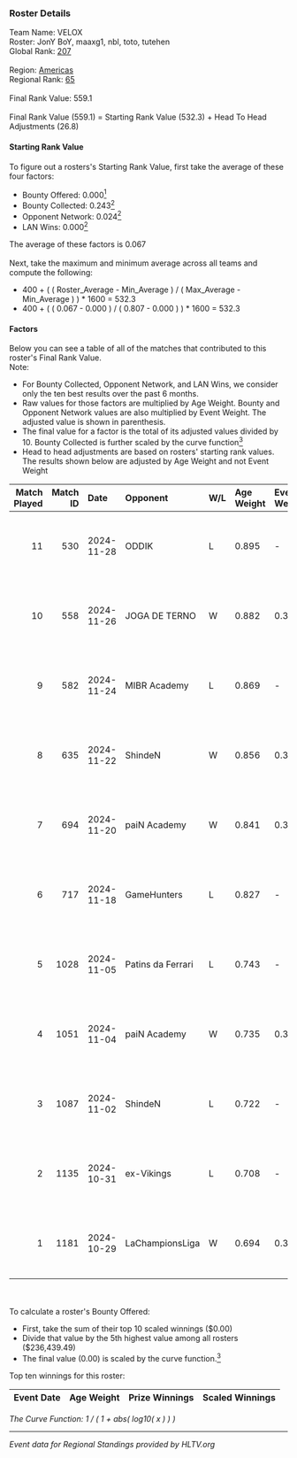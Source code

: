 ### Roster Details<br />
Team Name: VELOX<br />
Roster: JonY BoY, maaxg1, nbl, toto, tutehen<br />
Global Rank: [207](../../standings_global_2025_01_13.md)<br />
<br />
Region: [Americas]( ../../standings_americas_2025_01_13.md)<br />
Regional Rank: [65]( ../../standings_americas_2025_01_13.md)<br />
<br />
Final Rank Value:  559.1<br />
<br />
Final Rank Value (559.1) = Starting Rank Value (532.3) + Head To Head Adjustments (26.8)<br />

#### Starting Rank Value<br />
To figure out a rosters's Starting Rank Value, first take the average of these four factors:<br />
- Bounty Offered: 0.000[<sup>1</sup>](#table2)
- Bounty Collected: 0.243[<sup>2</sup>](#table1)
- Opponent Network: 0.024[<sup>2</sup>](#table1)
- LAN Wins: 0.000[<sup>2</sup>](#table1)

The average of these factors is 0.067<br />
<br />
Next, take the maximum and minimum average across all teams and compute the following:<br />
- 400 + ( ( Roster_Average - Min_Average ) / ( Max_Average - Min_Average ) ) * 1600 = 532.3
- 400 + ( ( 0.067 - 0.000 ) / ( 0.807 - 0.000 ) ) * 1600 = 532.3


#### Factors<br />
Below you can see a table of all of the matches that contributed to this roster's Final Rank Value.<br />
Note:<br />

- For Bounty Collected, Opponent Network, and LAN Wins, we consider only the ten best results over the past 6 months.
- Raw values for those factors are multiplied by Age Weight. Bounty and Opponent Network values are also multiplied by Event Weight. The adjusted value is shown in parenthesis.
- The final value for a factor is the total of its adjusted values divided by 10. Bounty Collected is further scaled by the curve function[<sup>3</sup>](#curveFunction)
- Head to head adjustments are based on rosters' starting rank values. The results shown below are adjusted by Age Weight and not Event Weight
<span id="table1"></span><br />


| Match Played | Match ID | Date       | Opponent          | W/L | Age Weight | Event Weight | Bounty Collected | Opponent Network | LAN Wins  | H2H Adj. | Roster                               |
| -: | -: | :- | :- | :- | :- | :- | :- | :- | :- | -: | :- |
|           11 |      530 | 2024-11-28 | ODDIK             | L   | 0.895      | -            | -                | -                | -         |    -2.88 | JonY BoY, maaxg1, nbl, toto, tutehen |
|           10 |      558 | 2024-11-26 | JOGA DE TERNO     | W   | 0.882      | 0.371        | 0.000 (0.000)    | 0.147 (0.048)    | 0 (0.000) |    15.69 | JonY BoY, maaxg1, nbl, toto, tutehen |
|            9 |      582 | 2024-11-24 | MIBR Academy      | L   | 0.869      | -            | -                | -                | -         |    -9.26 | JonY BoY, maaxg1, nbl, toto, tutehen |
|            8 |      635 | 2024-11-22 | ShindeN           | W   | 0.856      | 0.371        | 0.016 (0.005)    | 0.297 (0.094)    | 0 (0.000) |    19.85 | JonY BoY, maaxg1, nbl, toto, tutehen |
|            7 |      694 | 2024-11-20 | paiN Academy      | W   | 0.841      | 0.371        | 0.000 (0.000)    | 0.114 (0.036)    | 0 (0.000) |     8.22 | JonY BoY, maaxg1, nbl, toto, tutehen |
|            6 |      717 | 2024-11-18 | GameHunters       | L   | 0.827      | -            | -                | -                | -         |    -6.72 | JonY BoY, maaxg1, nbl, toto, tutehen |
|            5 |     1028 | 2024-11-05 | Patins da Ferrari | L   | 0.743      | -            | -                | -                | -         |    -7.93 | JonY BoY, maaxg1, nbl, toto, tutehen |
|            4 |     1051 | 2024-11-04 | paiN Academy      | W   | 0.735      | 0.371        | 0.000 (0.000)    | 0.114 (0.031)    | 0 (0.000) |     7.32 | JonY BoY, maaxg1, nbl, toto, tutehen |
|            3 |     1087 | 2024-11-02 | ShindeN           | L   | 0.722      | -            | -                | -                | -         |    -5.51 | JonY BoY, maaxg1, nbl, toto, tutehen |
|            2 |     1135 | 2024-10-31 | ex-Vikings        | L   | 0.708      | -            | -                | -                | -         |    -6.03 | JonY BoY, maaxg1, nbl, toto, tutehen |
|            1 |     1181 | 2024-10-29 | LaChampionsLiga   | W   | 0.694      | 0.371        | 0.009 (0.002)    | 0.121 (0.031)    | 0 (0.000) |    14.07 | JonY BoY, maaxg1, nbl, toto, tutehen |

<br />
<span id="table2"></span><br />
To calculate a roster's Bounty Offered:<br />

- First, take the sum of their top 10 scaled winnings ($0.00)
- Divide that value by the 5th highest value among all rosters ($236,439.49)
- The final value (0.00) is scaled by the curve function.[<sup>3</sup>](#curveFunction)

Top ten winnings for this roster:<br />

| Event Date | Age Weight | Prize Winnings | Scaled Winnings |
| :- | -: | :- | :- |


<span id="curveFunction"></span>_The Curve Function: 1 / ( 1 + abs( log10( x ) ) )_<br />

---
_Event data for Regional Standings provided by HLTV.org_<br />
